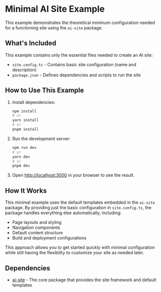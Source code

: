 # Minimal AI Site Example

This example demonstrates the theoretical minimum configuration needed for a functioning site using the `ai-site` package.

## What's Included

This example contains only the essential files needed to create an AI site:

- `site.config.ts` - Contains basic site configuration (name and description)
- `package.json` - Defines dependencies and scripts to run the site

## How to Use This Example

1. Install dependencies:

   ```bash
   npm install
   # or
   yarn install
   # or
   pnpm install
   ```

2. Run the development server:

   ```bash
   npm run dev
   # or
   yarn dev
   # or
   pnpm dev
   ```

3. Open [http://localhost:3000](http://localhost:3000) in your browser to see the result.

## How It Works

This minimal example uses the default templates embedded in the `ai-site` package. By providing just the basic configuration in `site.config.ts`, the package handles everything else automatically, including:

- Page layouts and styling
- Navigation components
- Default content structure
- Build and deployment configurations

This approach allows you to get started quickly with minimal configuration while still having the flexibility to customize your site as needed later.

## Dependencies

- [ai-site](https://www.npmjs.com/package/ai-site) - The core package that provides the site framework and default templates

